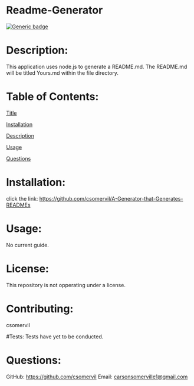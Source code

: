 # Readme-Generator

[![Generic badge](https://img.shields.io/badge/No-License-inactive.svg)](https://shields.io/)

# Description:
This application uses node.js to generate a README.md. The README.md will be titled Yours.md within the file directory.

# Table of Contents:

[Title](#Readme-Generator)

[Installation](#Installation)

[Description](#Description)

[Usage](#Usage)

[Questions](#Questions)

# Installation:
click the link: https://github.com/csomervil/A-Generator-that-Generates-READMEs

# Usage:
No current guide.

# License:
This repository is not opperating under a license.

# Contributing:
csomervil

#Tests:
Tests have yet to be conducted.

# Questions:
GitHub: https://github.com/csomervil
Email: <carsonsomerville1@gmail.com>



